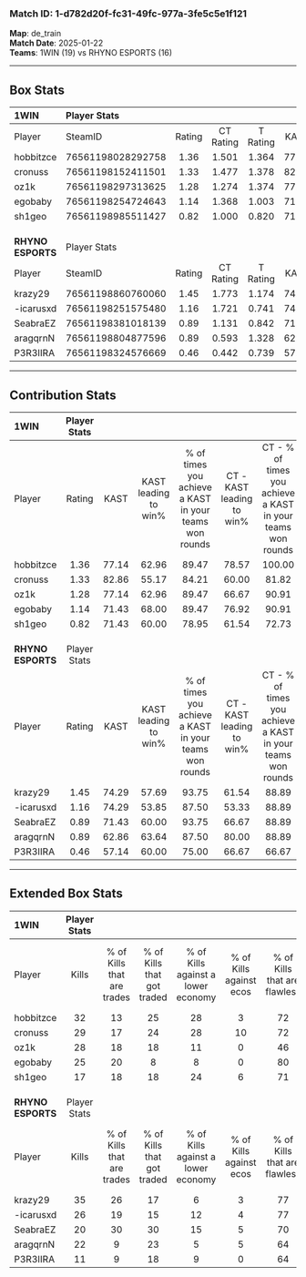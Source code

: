 ### Match ID: 1-d782d20f-fc31-49fc-977a-3fe5c5e1f121  
**Map**: de_train  
**Match Date**: 2025-01-22  
**Teams**: 1WIN (19) vs RHYNO ESPORTS (16)  

---  

## Box Stats  

| **1WIN**          | Player Stats      |        |           |          |       |      |       |         |        |      |     |
| :- | :- | :-: | :-: | :-: | :-: | :-: | :-: | :-: | :-: | :-: | :-: |
| Player            | SteamID           | Rating | CT Rating | T Rating | KAST  | ADR  | Kills | Assists | Deaths | K/D  | HS% |
| hobbitzce         | 76561198028292758 |  1.36  |   1.501   |  1.364   | 77.14 | 91.5 |  32   |    5    |   24   | 1.33 | 53  |
| cronuss           | 76561198152411501 |  1.33  |   1.477   |  1.378   | 82.86 | 91.2 |  29   |    9    |   24   | 1.21 | 55  |
| oz1k              | 76561198297313625 |  1.28  |   1.274   |  1.374   | 77.14 | 83.7 |  28   |    4    |   21   | 1.33 | 50  |
| egobaby           | 76561198254724643 |  1.14  |   1.368   |  1.003   | 71.43 | 68.5 |  25   |    5    |   19   | 1.32 | 16  |
| sh1geo            | 76561198985511427 |  0.82  |   1.000   |  0.820   | 71.43 | 57.8 |  17   |   10    |   26   | 0.65 | 70  |
|                   |                   |        |           |          |       |      |       |         |        |      |     |
|                   |                   |        |           |          |       |      |       |         |        |      |     |
|                   |                   |        |           |          |       |      |       |         |        |      |     |
| **RHYNO ESPORTS** | Player Stats      |        |           |          |       |      |       |         |        |      |     |
| Player            | SteamID           | Rating | CT Rating | T Rating | KAST  | ADR  | Kills | Assists | Deaths | K/D  | HS% |
| krazy29           | 76561198860760060 |  1.45  |   1.773   |  1.174   | 74.29 | 96.2 |  35   |    3    |   22   | 1.59 | 28  |
| -icarusxd         | 76561198251575480 |  1.16  |   1.721   |  0.741   | 74.29 | 82.8 |  26   |    9    |   25   | 1.04 | 34  |
| SeabraEZ          | 76561198381018139 |  0.89  |   1.131   |  0.842   | 71.43 | 60.3 |  20   |    6    |   26   | 0.77 | 45  |
| aragqrnN          | 76561198804877596 |  0.89  |   0.593   |  1.328   | 62.86 | 74.2 |  22   |    7    |   28   | 0.79 | 59  |
| P3R3IIRA          | 76561198324576669 |  0.46  |   0.442   |  0.739   | 57.14 | 46.5 |  11   |    5    |   30   | 0.37 | 63  |
---  

## Contribution Stats  

| **1WIN**          | Player Stats |       |                      |                                                        |                           |                                                             |                          |                                                            |
| :- | :-: | :-: | :-: | :-: | :-: | :-: | :-: | :-: |
| Player            |    Rating    | KAST  | KAST leading to win% | % of times you achieve a KAST in your teams won rounds | CT - KAST leading to win% | CT - % of times you achieve a KAST in your teams won rounds | T - KAST leading to win% | T - % of times you achieve a KAST in your teams won rounds |
| hobbitzce         |     1.36     | 77.14 |        62.96         |                         89.47                          |           78.57           |                           100.00                            |          46.15           |                           75.00                            |
| cronuss           |     1.33     | 82.86 |        55.17         |                         84.21                          |           60.00           |                            81.82                            |          50.00           |                           87.50                            |
| oz1k              |     1.28     | 77.14 |        62.96         |                         89.47                          |           66.67           |                            90.91                            |          58.33           |                           87.50                            |
| egobaby           |     1.14     | 71.43 |        68.00         |                         89.47                          |           76.92           |                            90.91                            |          58.33           |                           87.50                            |
| sh1geo            |     0.82     | 71.43 |        60.00         |                         78.95                          |           61.54           |                            72.73                            |          58.33           |                           87.50                            |
|                   |              |       |                      |                                                        |                           |                                                             |                          |                                                            |
|                   |              |       |                      |                                                        |                           |                                                             |                          |                                                            |
|                   |              |       |                      |                                                        |                           |                                                             |                          |                                                            |
| **RHYNO ESPORTS** | Player Stats |       |                      |                                                        |                           |                                                             |                          |                                                            |
| Player            |    Rating    | KAST  | KAST leading to win% | % of times you achieve a KAST in your teams won rounds | CT - KAST leading to win% | CT - % of times you achieve a KAST in your teams won rounds | T - KAST leading to win% | T - % of times you achieve a KAST in your teams won rounds |
| krazy29           |     1.45     | 74.29 |        57.69         |                         93.75                          |           61.54           |                            88.89                            |          53.85           |                           100.00                           |
| -icarusxd         |     1.16     | 74.29 |        53.85         |                         87.50                          |           53.33           |                            88.89                            |          54.55           |                           85.71                            |
| SeabraEZ          |     0.89     | 71.43 |        60.00         |                         93.75                          |           66.67           |                            88.89                            |          53.85           |                           100.00                           |
| aragqrnN          |     0.89     | 62.86 |        63.64         |                         87.50                          |           80.00           |                            88.89                            |          50.00           |                           85.71                            |
| P3R3IIRA          |     0.46     | 57.14 |        60.00         |                         75.00                          |           66.67           |                            66.67                            |          54.55           |                           85.71                            |
---  

## Extended Box Stats  

| **1WIN**          | Player Stats |                            |                            |                                    |                         |                              |                                 |        |                             |                                     |                          |                               |                            |
| :- | :-: | :-: | :-: | :-: | :-: | :-: | :-: | :-: | :-: | :-: | :-: | :-: | :-: |
| Player            |    Kills     | % of Kills that are trades | % of Kills that got traded | % of Kills against a lower economy | % of Kills against ecos | % of Kills that are flawless | % of Kills that are close duels | Deaths | % of Deaths that get traded | % of Deaths against a lower economy | % of Deaths against ecos | % of Deaths that are flawless | % of Deaths that are close |
| hobbitzce         |      32      |             13             |             25             |                 28                 |            3            |              72              |                6                |   24   |             21              |                 25                  |            0             |              58               |             0              |
| cronuss           |      29      |             17             |             24             |                 28                 |           10            |              72              |                0                |   24   |             25              |                 17                  |            0             |              75               |             0              |
| oz1k              |      28      |             18             |             18             |                 11                 |            0            |              46              |                7                |   21   |             14              |                 29                  |            0             |              71               |             5              |
| egobaby           |      25      |             20             |             8              |                 8                  |            0            |              80              |                4                |   19   |             16              |                 26                  |            5             |              84               |             5              |
| sh1geo            |      17      |             18             |             18             |                 24                 |            6            |              71              |                0                |   26   |             23              |                 27                  |            4             |              73               |             4              |
|                   |              |                            |                            |                                    |                         |                              |                                 |        |                             |                                     |                          |                               |                            |
|                   |              |                            |                            |                                    |                         |                              |                                 |        |                             |                                     |                          |                               |                            |
|                   |              |                            |                            |                                    |                         |                              |                                 |        |                             |                                     |                          |                               |                            |
| **RHYNO ESPORTS** | Player Stats |                            |                            |                                    |                         |                              |                                 |        |                             |                                     |                          |                               |                            |
| Player            |    Kills     | % of Kills that are trades | % of Kills that got traded | % of Kills against a lower economy | % of Kills against ecos | % of Kills that are flawless | % of Kills that are close duels | Deaths | % of Deaths that get traded | % of Deaths against a lower economy | % of Deaths against ecos | % of Deaths that are flawless | % of Deaths that are close |
| krazy29           |      35      |             26             |             17             |                 6                  |            3            |              77              |                0                |   22   |              5              |                  9                  |            0             |              77               |             0              |
| -icarusxd         |      26      |             19             |             15             |                 12                 |            4            |              77              |                4                |   25   |             16              |                  8                  |            4             |              76               |             4              |
| SeabraEZ          |      20      |             30             |             30             |                 15                 |            5            |              70              |                0                |   26   |             23              |                  8                  |            0             |              65               |             0              |
| aragqrnN          |      22      |             9              |             23             |                 5                  |            5            |              64              |                5                |   28   |             18              |                 11                  |            0             |              64               |             11             |
| P3R3IIRA          |      11      |             9              |             18             |                 9                  |            0            |              64              |                9                |   30   |             30              |                 10                  |            3             |              60               |             3              |
